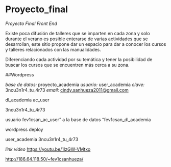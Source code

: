 # Proyecto_final
*Proyecto Final Front End*

Existe poca difusión de talleres que se imparten en cada zona y solo durante el verano es posible enterarse de varias actividades que se desarrollan, este sitio propone dar un espacio para dar a conocer los cursos y talleres relacionados con las manualidades.

Diferenciando cada actividad por su temática y tener la posibilidad de buscar los cursos que se encuentren más cerca a su zona.


##Wordpress

*base de datos:* proyecto_academia
*usuario:* user_academia
*clave:* 3ncu3n1r4_tu_4r73
*email:* cindy.sanhueza2011@gmail.com

dl_academia
ac_user

3ncu3n1r4_tu_4r73


usuario fev1csan_ac_user” a la
base de datos “fev1csan_dl_academia


wordpress deploy

user_academia
3ncu3n1r4_tu_4r73

*link video* https://youtu.be/1IzGW-VMtxo

http://186.64.118.50/~fev1csanhueza/
